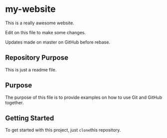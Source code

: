 # my-website

This is a really awesome website.

Edit on this file to make some changes.

Updates made on master on GitHub before rebase.

## Repository Purpose

This is just a readme file.

## Purpose

The purpose of this file is to provide examples
on how to use Git and GitHub together.

## Getting Started

To get started with this project, just `clone`this repository.
